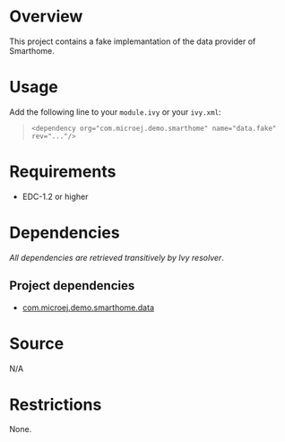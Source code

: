 [//]: # (Markdown)
[//]: # (Copyright 2017 IS2T. All rights reserved.)
[//]: # (For demonstration purpose only.)
[//]: # (IS2T PROPRIETARY. Use is subject to license terms.)

# Overview
This project contains a fake implemantation of the data provider of Smarthome.

# Usage
Add the following line to your `module.ivy` or your `ivy.xml`:
> `<dependency org="com.microej.demo.smarthome" name="data.fake" rev="..."/>`

# Requirements
  - EDC-1.2 or higher

# Dependencies
_All dependencies are retrieved transitively by Ivy resolver_.

## Project dependencies
* [com.microej.demo.smarthome.data](com.microej.demo.smarthome.data)

# Source
N/A

# Restrictions
None.